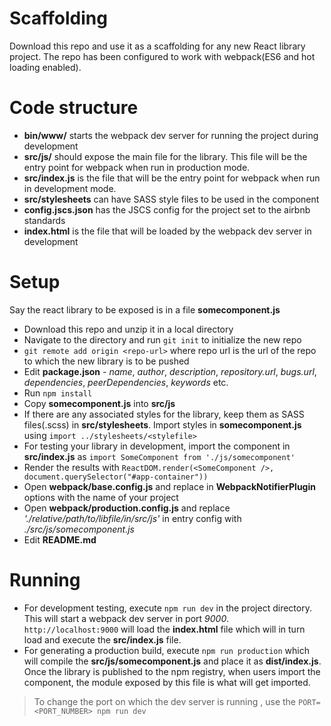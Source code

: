 # Scaffolding
Download this repo and use it as a scaffolding for any new React library project. The repo has been configured to work with webpack(ES6 and hot loading enabled).

# Code structure
- **bin/www/** starts the webpack dev server for running the project during development
- **src/js/** should expose the main file for the library. This file will be the entry point for webpack when run in production mode.
- **src/index.js** is the file that will be the entry point for webpack when run in development mode.
- **src/stylesheets** can have SASS style files to be used in the component
- **config.jscs.json** has the JSCS config for the project set to the airbnb standards
- **index.html** is the file that will be loaded by the webpack dev server in development

# Setup
Say the react library to be exposed is in a file **somecomponent.js**
- Download this repo and unzip it in a local directory
- Navigate to the directory and run `git init` to initialize the new repo
- `git remote add origin <repo-url>` where repo url is the url of the repo to which the new library is to be pushed
- Edit **package.json** - *name*, *author*, *description*, *repository.url*, *bugs.url*, *dependencies*, *peerDependencies*, *keywords* etc.
- Run `npm install`
- Copy **somecomponent.js** into **src/js**
- If there are any associated styles for the library, keep them as SASS files(.scss) in **src/stylesheets**. Import styles in **somecomponent.js** using `import ../stylesheets/<stylefile>`
- For testing your library in development, import the component in **src/index.js** as `import SomeComponent from './js/somecomponent'` 
- Render the results with `ReactDOM.render(<SomeComponent />, document.querySelector("#app-container"))`
- Open **webpack/base.config.js** and replace *<Project Title>* in **WebpackNotifierPlugin** options with the name of your project
- Open **webpack/production.config.js** and replace *'./relative/path/to/libfile/in/src/js'* in entry config with *./src/js/somecomponent.js*
- Edit **README.md**

# Running
- For development testing, execute `npm run dev` in the project directory. This will start a webpack dev server in port *9000*. `http://localhost:9000` will load the **index.html** file which will in turn load and execute the **src/index.js** file.
- For generating a production build, execute `npm run production` which will compile the **src/js/somecomponent.js** and place it as **dist/index.js**. Once the library is published to the npm registry, when users import the component, the module exposed by this file is what will get imported.

> To change the port on which the dev server is running , use the `PORT=<PORT_NUMBER> npm run dev`
